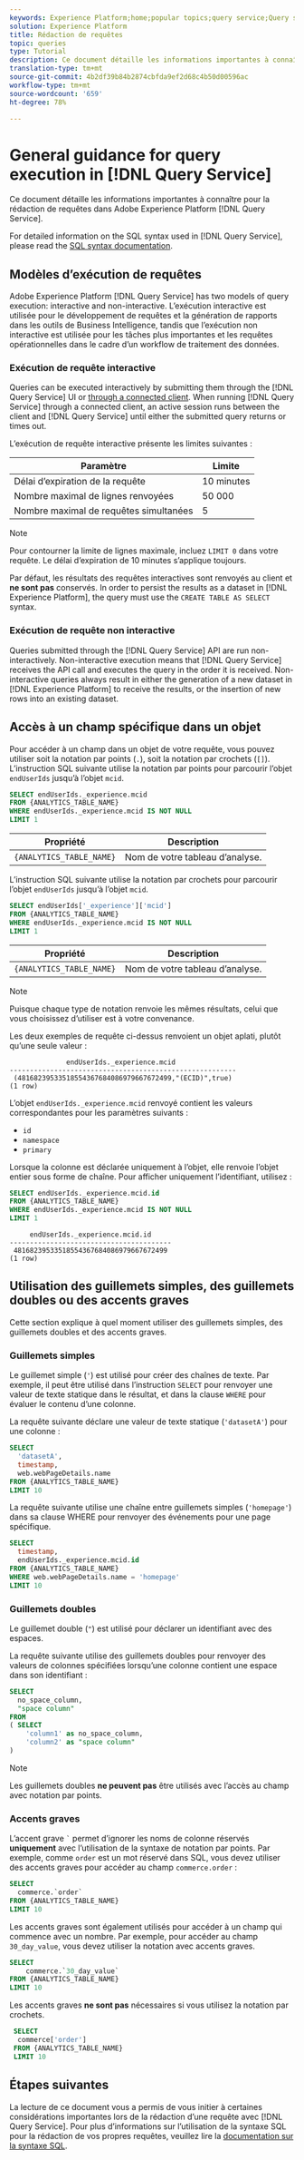 ```yaml
---
keywords: Experience Platform;home;popular topics;query service;Query service;writing queries;writing query;
solution: Experience Platform
title: Rédaction de requêtes
topic: queries
type: Tutorial
description: Ce document détaille les informations importantes à connaître pour la rédaction de requêtes dans Adobe Experience Platform Query Service.
translation-type: tm+mt
source-git-commit: 4b2df39b84b2874cbfda9ef2d68c4b50d00596ac
workflow-type: tm+mt
source-wordcount: '659'
ht-degree: 78%

---
```



# General guidance for query execution in [!DNL Query Service]

Ce document détaille les informations importantes à connaître pour la rédaction de requêtes dans Adobe Experience Platform [!DNL Query Service].

For detailed information on the SQL syntax used in [!DNL Query Service], please read the [SQL syntax documentation](../sql/syntax.md).

## Modèles d’exécution de requêtes

Adobe Experience Platform [!DNL Query Service] has two models of query execution: interactive and non-interactive. L’exécution interactive est utilisée pour le développement de requêtes et la génération de rapports dans les outils de Business Intelligence, tandis que l’exécution non interactive est utilisée pour les tâches plus importantes et les requêtes opérationnelles dans le cadre d’un workflow de traitement des données.

### Exécution de requête interactive

Queries can be executed interactively by submitting them through the [!DNL Query Service] UI or [through a connected client](../clients/overview.md). When running [!DNL Query Service] through a connected client, an active session runs between the client and [!DNL Query Service] until either the submitted query returns or times out.

L’exécution de requête interactive présente les limites suivantes :

| Paramètre | Limite |
| --------- | ---------- |
| Délai d’expiration de la requête | 10 minutes |
| Nombre maximal de lignes renvoyées | 50 000 |
| Nombre maximal de requêtes simultanées | 5 |

>[!NOTE]
>
>Pour contourner la limite de lignes maximale, incluez `LIMIT 0` dans votre requête. Le délai d’expiration de 10 minutes s’applique toujours.

Par défaut, les résultats des requêtes interactives sont renvoyés au client et **ne sont pas** conservés. In order to persist the results as a dataset in [!DNL Experience Platform], the query must use the `CREATE TABLE AS SELECT` syntax.

### Exécution de requête non interactive

Queries submitted through the [!DNL Query Service] API are run non-interactively. Non-interactive execution means that [!DNL Query Service] receives the API call and executes the query in the order it is received. Non-interactive queries always result in either the generation of a new dataset in [!DNL Experience Platform] to receive the results, or the insertion of new rows into an existing dataset.

## Accès à un champ spécifique dans un objet

Pour accéder à un champ dans un objet de votre requête, vous pouvez utiliser soit la notation par points (`.`), soit la notation par crochets (`[]`). L’instruction SQL suivante utilise la notation par points pour parcourir l’objet `endUserIds` jusqu’à l’objet `mcid`.

```sql
SELECT endUserIds._experience.mcid
FROM {ANALYTICS_TABLE_NAME}
WHERE endUserIds._experience.mcid IS NOT NULL
LIMIT 1
```

| Propriété | Description |
| -------- | ----------- |
| `{ANALYTICS_TABLE_NAME}` | Nom de votre tableau d’analyse. |

L’instruction SQL suivante utilise la notation par crochets pour parcourir l’objet `endUserIds` jusqu’à l’objet `mcid`.

```sql
SELECT endUserIds['_experience']['mcid']
FROM {ANALYTICS_TABLE_NAME}
WHERE endUserIds._experience.mcid IS NOT NULL
LIMIT 1
```

| Propriété | Description |
| -------- | ----------- |
| `{ANALYTICS_TABLE_NAME}` | Nom de votre tableau d’analyse. |

>[!NOTE]
>
>Puisque chaque type de notation renvoie les mêmes résultats, celui que vous choisissez d’utiliser est à votre convenance.

Les deux exemples de requête ci-dessus renvoient un objet aplati, plutôt qu’une seule valeur :

```console
              endUserIds._experience.mcid   
--------------------------------------------------------
 (48168239533518554367684086979667672499,"(ECID)",true)
(1 row)
```

L’objet `endUserIds._experience.mcid` renvoyé contient les valeurs correspondantes pour les paramètres suivants :

- `id`
- `namespace`
- `primary`

Lorsque la colonne est déclarée uniquement à l’objet, elle renvoie l’objet entier sous forme de chaîne. Pour afficher uniquement l’identifiant, utilisez :

```sql
SELECT endUserIds._experience.mcid.id
FROM {ANALYTICS_TABLE_NAME}
WHERE endUserIds._experience.mcid IS NOT NULL
LIMIT 1
```

```console
     endUserIds._experience.mcid.id 
----------------------------------------
 48168239533518554367684086979667672499
(1 row)
```

## Utilisation des guillemets simples, des guillemets doubles ou des accents graves

Cette section explique à quel moment utiliser des guillemets simples, des guillemets doubles et des accents graves.

### Guillemets simples

Le guillemet simple (`'`) est utilisé pour créer des chaînes de texte. Par exemple, il peut être utilisé dans l’instruction `SELECT` pour renvoyer une valeur de texte statique dans le résultat, et dans la clause `WHERE` pour évaluer le contenu d’une colonne.

La requête suivante déclare une valeur de texte statique (`'datasetA'`) pour une colonne :

```sql
SELECT 
  'datasetA',
  timestamp,
  web.webPageDetails.name
FROM {ANALYTICS_TABLE_NAME}
LIMIT 10
```

La requête suivante utilise une chaîne entre guillemets simples (`'homepage'`) dans sa clause WHERE pour renvoyer des événements pour une page spécifique.

```sql
SELECT 
  timestamp,
  endUserIds._experience.mcid.id
FROM {ANALYTICS_TABLE_NAME}
WHERE web.webPageDetails.name = 'homepage'
LIMIT 10
```

### Guillemets doubles

Le guillemet double (`"`) est utilisé pour déclarer un identifiant avec des espaces.

La requête suivante utilise des guillemets doubles pour renvoyer des valeurs de colonnes spécifiées lorsqu’une colonne contient une espace dans son identifiant :

```sql
SELECT
  no_space_column,
  "space column"
FROM
( SELECT 
    'column1' as no_space_column,
    'column2' as "space column"
)
```

>[!NOTE]
>
>Les guillemets doubles **ne peuvent pas** être utilisés avec l’accès au champ avec notation par points.

### Accents graves

L’accent grave `` ` `` permet d’ignorer les noms de colonne réservés **uniquement** avec l’utilisation de la syntaxe de notation par points. Par exemple, comme `order` est un mot réservé dans SQL, vous devez utiliser des accents graves pour accéder au champ `commerce.order` :

```sql
SELECT 
  commerce.`order`
FROM {ANALYTICS_TABLE_NAME}
LIMIT 10
```

Les accents graves sont également utilisés pour accéder à un champ qui commence avec un nombre. Par exemple, pour accéder au champ `30_day_value`, vous devez utiliser la notation avec accents graves.

```SQL
SELECT
    commerce.`30_day_value`
FROM {ANALYTICS_TABLE_NAME}
LIMIT 10
```

Les accents graves **ne sont pas** nécessaires si vous utilisez la notation par crochets.

```sql
 SELECT
  commerce['order']
 FROM {ANALYTICS_TABLE_NAME}
 LIMIT 10
```

## Étapes suivantes

La lecture de ce document vous a permis de vous initier à certaines considérations importantes lors de la rédaction d’une requête avec [!DNL Query Service]. Pour plus d’informations sur l’utilisation de la syntaxe SQL pour la rédaction de vos propres requêtes, veuillez lire la [documentation sur la syntaxe SQL](../sql/syntax.md).